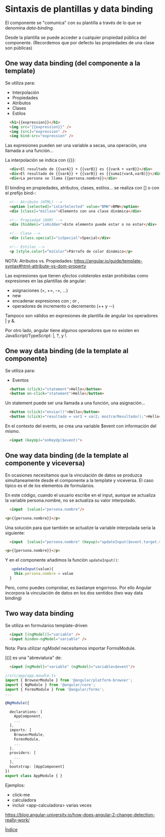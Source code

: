 # Sintaxis de plantillas y data binding

El componente se "comunica" con su plantilla a través de lo que se denomina _data-binding_.

Desde la plantilla se puede acceder a cualquier propiedad pública del componente. (Recordemos que por defecto las propiedades de una clase son públicas)

## One way data binding (del componente a la template)

Se utiliza para:

- Interpolación
- Propiedades
- Atributos
- Clases
- Estilos


```html
  <h1>{{expression}}</h1>
  <img src="{{expression}}" />
  <img [src]="expression" />
  <img bind-src="expression" />
```

Las expresiones pueden ser una variable a secas, una operación, una llamada a una función...

La interpolación se indica con {{}}:

```html
  <div>El resultado de {{varA}} + {{varB}} es {{varA + varB}}</div>
  <div>El resultado de {{varA}} + {{varB}} es {{suma1(varA,varB)}}</div>
  <div>La persona se llama {{persona.nombre}}</div>
```

El binding en propiedades, atributos, clases, estilos... se realiza con [] o con el prefijo bind-:

```html
  <!-- Atributo (HTML) -->
  <option [selected]="isCarSelected" value="BMW">BMW</option>
  <div [class]="miClase">Elemento con una clase dinámica</div>

  <!-- Propiedad (DOM) -->
  <div [hidden]="isHidden">Este elemento puede estar o no estar</div>

  <!-- Clase -->
  <div [class.special]="isSpecial">Special</div>

  <!-- Estilos -->
  <p [style.color]=”miColor”>Párrafo de color dinámico</p>
```

NOTA: Atributos vs. Propiedades: https://angular.io/guide/template-syntax#html-attribute-vs-dom-property

Las expresiones que tienen _efectos colaterales_ están prohibidas como expresiones en las plantillas de angular:

- asignaciones (=, +=, -=, ...)
- new
- encadenar expresiones con ; or ,
- operadores de incremento o decremento (++ y --)

Tampoco son válidos en expresiones de plantilla de angular los operadores | y &.

Por otro lado, angular tiene algunos operadores que no existen en JavaScript/TypeScript: |, ?, y !.

## One way data binding (de la template al componente)

Se utiliza para:

- Eventos


```html
  <button (click)="statement">Hello</button>
  <button on-click="statement">Hello</button>
```

Un statement puede ser una llamada a una función, una asignación...

```html
  <button (click)="enviar()">Hello</button>
  <button (click)="resultado = var1 + var2; mostrarResultado();">Hello</button>
```

En el contexto del evento, se crea una variable $event con información del mismo.

```html
  <input (keyUp)="onKeyUp($event)">
```

## One way data binding (de la template al componente y viceversa)

En ocasiones necesitamos que la vinculación de datos se produzca simultaneamente
desde el componente a la template y viceversa. El caso típico es el de los elementos de formularios.

En este código, cuando el usuario escribe en el input, aunque se actualiza la
variable persona.nombre, no se actualiza su valor interpolado.

```html
  <input  [value]="persona.nombre"/>

<p>{{persona.nombre}}</p>
```

Una solución para que también se actualize la variable interpolada sería la siguiente:

```html
  <input  [value]="persona.nombre" (keyup)="updateInput($event.target.value)"/>

<p>{{persona.nombre}}</p>
```

Y en el componente añadimos la función `updateInput()`:

```typescript
   updateInput(value){
    this.persona.nombre = value
  }
```

Pero, como puedes comprobar, es bastanye engorroso. Por ello Angular incorpora 
la vinculación de datos en los dos sentidos (two way data binding)

## Two way data binding

Se utiliza en formularios template-driven

```html
  <input [(ngModel)]="variable" />
  <input bindon-ngModel="variable" />
```

Nota: Para utilizar _ngModel_ necesitamos importar FormsModule.

[()] es una "abreviatura" de:

```html
  <input [ngModel]="variable" (ngModel)="variable=$event"/>
```

```typescript
//src/app/app.moudle.ts
import { BrowserModule } from '@angular/platform-browser';
import { NgModule } from '@angular/core';
import { FormsModule } from '@angular/forms';
...

@NgModule({

  declarations: [
    AppComponent,
    ...
  ],
  imports: [
    BrowserModule,
    FormsModule,
    ...
  ],
  providers: [
    ...
  ],
  bootstrap: [AppComponent]
})
export class AppModule { }
```

Ejemplos:

- click-me
- calculadora
- incluir &lt;app-calculadora&gt; varias veces

https://blog.angular-university.io/how-does-angular-2-change-detection-really-work/

[Índice](index.md)
